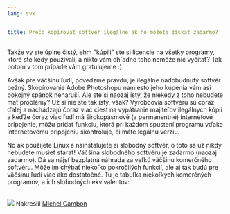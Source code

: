```yaml
---
lang: svk


title: Prečo kopírovať softvér ilegálne ak ho môžete získať zadarmo?
---
```


Takže vy ste úplne čistý, ehm "kúpili" ste si licencie na všetky programy, ktoré ste kedy používali, a nikto vám ohľadne toho nemôže nič vyčítať? Tak potom v tom prípade vám gratulujeme :)

Avšak pre väčšinu ľudí, povedzme pravdu, je ilegálne nadobudnutý softvér bežný. Skopírovanie Adobe Photoshopu namiesto jeho kúpenia vám asi pokojný spánok nenaruší. Ale ste si naozaj istý, že niekedy z toho nebudete mať problémy? Už si nie ste tak istý, však? Výrobcovia softvéru sú čoraz ďalej a nachádzajú čoraz viac ciest na vypátranie majiteľov ilegálnych kópií a keďže čoraz viac ľudí má širokopásmové (a permanentné) internetové pripojenie, môžu pridať funkciu, ktorá pri každom spustení programu vďaka internetovému pripojeniu skontroluje, či máte legálnu verziu.

No ak použijete Linux a nainštalujete si slobodný softvér, o toto sa už nikdy nebudete musieť starať! Väčšina slobodného softvéru je zadarmo (naozaj zadarmo). Dá sa nájsť bezplatná náhrada za veľkú väčšinu komerčného softvéru. Môže im chýbať niekoľko pokročilých funkcií, ale aj tak budú pre väčšinu ľudí viac ako dostatočné. Tu je tabuľka niekoľkých komerčných programov, a ich slobodných ekvivalentov:

<?php

table_parser ("Áno", "Nie", "Komerčný", "Slobodný", "Existuje aj na Windows?");


<br /><br>

<img src="Images/warez.png" />

Nakreslil <a href="http://michel.cambon.free.fr/ampere/salle1bis.htm">Michel Cambon</a>




